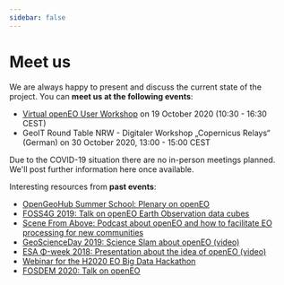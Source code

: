 ```yaml
---
sidebar: false
---
```


# Meet us

We are always happy to present and discuss the current state of the project. You can **meet us at the following events**:

* [Virtual openEO User Workshop](https://openeo.org/news/2020-09-02-openeo-user-workshop.html) on 19 October 2020 (10:30 - 16:30 CEST)
* GeoIT Round Table NRW - Digitaler Workshop „Copernicus Relays“ (German) on 30 October 2020, 13:00 - 15:00 CEST

Due to the COVID-19 situation there are no in-person meetings planned. We'll post further information here once available.

Interesting resources from **past events**:

* [OpenGeoHub Summer School: Plenary on openEO](https://www.youtube.com/watch?v=UdjysZ-IvV0&list=PLXUoTpMa_9s1npXD6S9M0_2pUgnTd6cqV&index=26)
* [FOSS4G 2019: Talk on openEO Earth Observation data cubes](https://media.ccc.de/v/bucharest-286-openeo-earth-observation-data-cubes)
* [Scene From Above: Podcast about openEO and how to facilitate EO processing for new communities](http://scenefromabove.org/podcasts.html)
* [GeoScienceDay 2019: Science Slam about openEO (video)](https://www.youtube.com/watch?v=ziQXgki9ejI)
* [ESA Φ-week 2018: Presentation about the idea of openEO (video)](https://www.youtube.com/watch?v=igmiZw2GCTE&list=PLvT7fd9OiI9X2_QZ12fDhVMFzvign0HEF&index=27)
* [Webinar for the H2020 EO Big Data Hackathon](https://www.youtube.com/watch?v=E0wtDvm2SfA)
* [FOSDEM 2020: Talk on openEO](https://fosdem.org/2020/schedule/event/introduction_to_openeo/)
